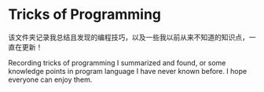 # Tricks of Programming

该文件夹记录我总结且发现的编程技巧，以及一些我以前从来不知道的知识点，一直在更新！

Recording tricks of programming I summarized and found, or some knowledge points in program language I have never known before. I hope everyone can enjoy them.
